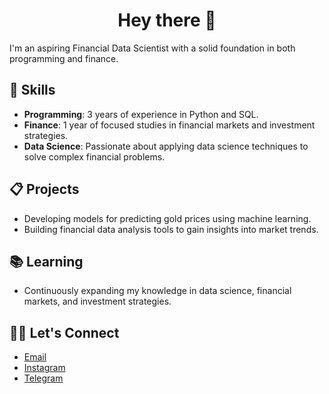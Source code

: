 <div  align="center">
 <h1> Hey there 👋</h1>
</div>
I'm an aspiring Financial Data Scientist with a solid foundation in both programming and finance.

## 🧠 Skills
- **Programming**: 3 years of experience in Python and SQL.
- **Finance**: 1 year of focused studies in financial markets and investment strategies.
- **Data Science**: Passionate about applying data science techniques to solve complex financial problems.

## 📋 Projects
- Developing models for predicting gold prices using machine learning.
- Building financial data analysis tools to gain insights into market trends.

## 📚 Learning
- Continuously expanding my knowledge in data science, financial markets, and investment strategies.

## 🤝🏻 Let's Connect
- [Email](mailto:mohammadalimirzaei.business@gmail.com)
- [Instagram](https://www.instagram.com/mrmz1010)
- [Telegram](https://t.me/mrmz1010)

